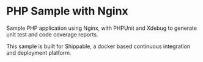 PHP Sample with Nginx
=================================

Sample PHP application using Nginx, with PHPUnit and Xdebug to generate unit test and code coverage reports.

This sample is built for Shippable, a docker based continuous integration and deployment platform.
